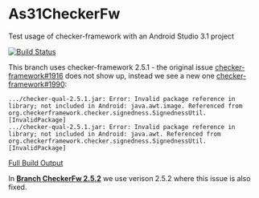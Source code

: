 # As31CheckerFw
Test usage of checker-framework with an Android Studio 3.1 project

<!--
 ![] is the markdown syntax to add an image and this is surounded by a link to the travis-ci builds page
-->
[![Build Status](https://travis-ci.org/tmtron/As31CheckerFw.svg?label=travis)](https://travis-ci.org/tmtron/As31CheckerFw/builds) 

This branch uses checker-framework 2.5.1 - the original issue [checker-framework#1916](https://github.com/typetools/checker-framework/issues/1916) does not show up, instead we see a new one [checker-framework#1990](https://github.com/typetools/checker-framework/pull/1990):
``` 
.../checker-qual-2.5.1.jar: Error: Invalid package reference in library; not included in Android: java.awt.image. Referenced from org.checkerframework.checker.signedness.SignednessUtil. [InvalidPackage]
.../checker-qual-2.5.1.jar: Error: Invalid package reference in library; not included in Android: java.awt. Referenced from org.checkerframework.checker.signedness.SignednessUtil. [InvalidPackage]
```

[Full Build Output](https://travis-ci.org/tmtron/As31CheckerFw/builds/383560306)

In **[Branch CheckerFw 2.5.2](https://github.com/tmtron/As31CheckerFw/tree/CheckerFw_2_5_2)** we use verison 2.5.2 where this issue is also fixed.
